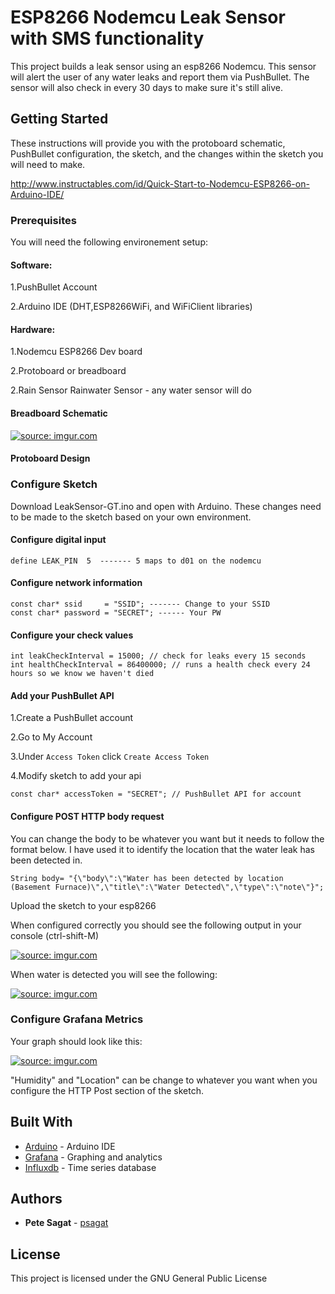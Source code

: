 # ESP8266 Nodemcu Leak Sensor with SMS functionality

This project builds a leak sensor using an esp8266 Nodemcu. This sensor will alert the user of any water leaks and report them via PushBullet. The sensor will also check in every 30 days to make sure it's still alive.

## Getting Started

These instructions will provide you with the protoboard schematic, PushBullet configuration, the sketch, and the changes within the sketch you will need to make.

http://www.instructables.com/id/Quick-Start-to-Nodemcu-ESP8266-on-Arduino-IDE/

### Prerequisites

You will need the following environement setup:

#### Software:
1.PushBullet Account

2.Arduino IDE (DHT,ESP8266WiFi, and WiFiClient libraries)

#### Hardware:

1.Nodemcu ESP8266 Dev board

2.Protoboard or breadboard

2.Rain Sensor Rainwater Sensor - any water sensor will do

#### Breadboard Schematic
<a href="http://imgur.com/mi70bTi"><img src="http://i.imgur.com/mi70bTi.png" title="source: imgur.com" /></a>

#### Protoboard Design

### Configure Sketch

Download LeakSensor-GT.ino and open with Arduino. These changes need to be made to the sketch based on your own environment.

#### Configure digital input

```
define LEAK_PIN  5  ------- 5 maps to d01 on the nodemcu
```

#### Configure network information

```
const char* ssid     = "SSID"; ------- Change to your SSID
const char* password = "SECRET"; ------ Your PW
```

#### Configure your check values

```
int leakCheckInterval = 15000; // check for leaks every 15 seconds
int healthCheckInterval = 86400000; // runs a health check every 24 hours so we know we haven't died
```

#### Add your PushBullet API

1.Create a PushBullet account

2.Go to My Account

3.Under `Access Token` click `Create Access Token`

4.Modify sketch to add your api

```
const char* accessToken = "SECRET"; // PushBullet API for account
```

#### Configure POST HTTP body request

You can change the body to be whatever you want but it needs to follow the format below. I have used it to identify the location that 
the water leak has been detected in.

```
String body= "{\"body\":\"Water has been detected by location (Basement Furnace)\",\"title\":\"Water Detected\",\"type\":\"note\"}";

```

Upload the sketch to your esp8266

When configured correctly you should see the following output in your console (ctrl-shift-M)

<a href="http://imgur.com/SAMRSkO"><img src="http://i.imgur.com/SAMRSkO.png" title="source: imgur.com" /></a>

When water is detected you will see the following:

<a href="http://imgur.com/RLiho6g"><img src="http://i.imgur.com/RLiho6g.png" title="source: imgur.com" /></a>

### Configure Grafana Metrics

Your graph should look like this:

<a href="http://imgur.com/Y0EdoW7"><img src="http://i.imgur.com/Y0EdoW7.png" title="source: imgur.com" /></a>

"Humidity" and "Location" can be change to whatever you want when you configure the HTTP Post section of the sketch.


## Built With

* [Arduino](https://www.arduino.cc//) - Arduino IDE
* [Grafana](https://grafana.com/) - Graphing and analytics 
* [Influxdb](https://www.influxdata.com/open-source/#influxdb/) - Time series database

## Authors

* **Pete Sagat** - [psagat](https://github.com/psagat)

## License

This project is licensed under the GNU General Public License

